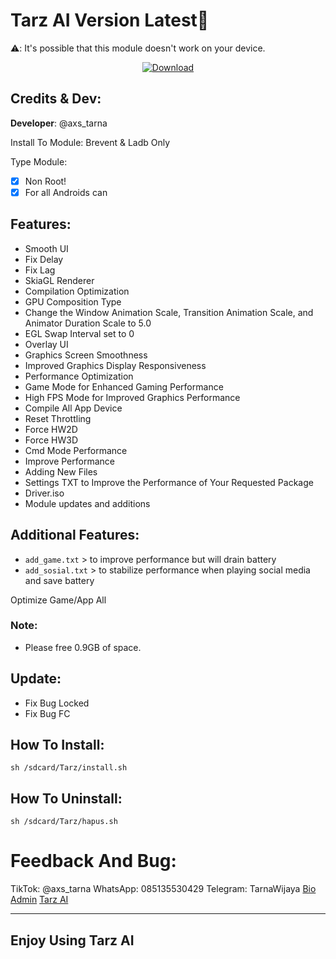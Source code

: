 # Tarz AI Version Latest👾

⚠️: It's possible that this module doesn't work on your device.

<p align="center">
  <a href="https://github.com/TarnaWijaya/Modul-Tarz/releases/tag/Download-Tarz-AI" target="_blank">
    <img src="https://img.shields.io/badge/Download-Here-blue?style=for-the-badge" alt="Download">
  </a>
</p>

## Credits & Dev:
**Developer**: @axs_tarna

Install To Module:
Brevent & Ladb Only

Type Module:
- [x] Non Root!
- [x] For all Androids can

## Features:
- Smooth UI
- Fix Delay
- Fix Lag
- SkiaGL Renderer
- Compilation Optimization
- GPU Composition Type
- Change the Window Animation Scale, Transition Animation Scale, and Animator Duration Scale to 5.0
- EGL Swap Interval set to 0
- Overlay UI
- Graphics Screen Smoothness
- Improved Graphics Display Responsiveness
- Performance Optimization
- Game Mode for Enhanced Gaming Performance
- High FPS Mode for Improved Graphics Performance
- Compile All App Device
- Reset Throttling
- Force HW2D
- Force HW3D
- Cmd Mode Performance
- Improve Performance
- Adding New Files
- Settings TXT to Improve the Performance of Your Requested Package
- Driver.iso
- Module updates and additions

## Additional Features:
- `add_game.txt` > to improve performance but will drain battery
- `add_sosial.txt` > to stabilize performance when playing social media and save battery

Optimize Game/App All

### Note:
- Please free 0.9GB of space.

## Update:
- Fix Bug Locked
- Fix Bug FC

## How To Install:
```
sh /sdcard/Tarz/install.sh
```

## How To Uninstall:
```
sh /sdcard/Tarz/hapus.sh
```

# Feedback And Bug:
TikTok: @axs_tarna
WhatsApp: 085135530429
Telegram: TarnaWijaya
[Bio Admin](https://vercel.app/tarna-wijaya.com)
[Tarz AI](https://vercel.app/tarzai.com)

-------------------------------------------------------------------------
  Enjoy Using Tarz AI
-------------------------------------------------------------------------
